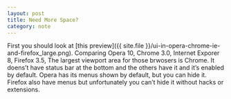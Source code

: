 ```yaml
---
layout: post
title: Need More Space?
category: note
---
```


First you should look at [this preview]({{ site.file }}/ui-in-opera-chrome-ie-and-firefox_large.png). Comparing Opera 10, Chrome 3.0, Internet Exporer 8, Firefox 3.5, The largest viewport area for those brwosers is Chrome. It doens’t have status bar at the bottom and the others have it and it’s enabled by default. Opera has its menus shown by default, but you can hide it. Firefox also have menus but unfortunately you can’t hide it without hacks or extensions.
